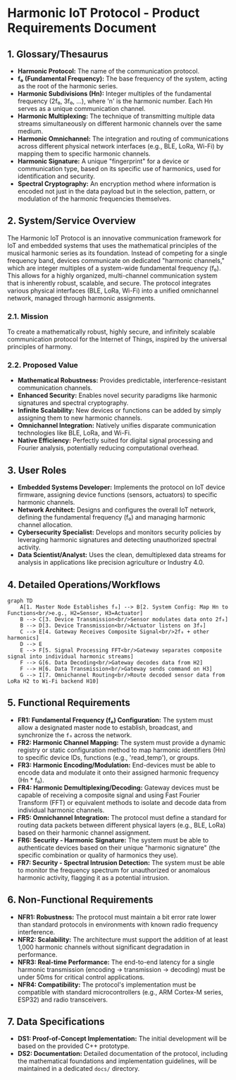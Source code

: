 # Harmonic IoT Protocol - Product Requirements Document

## 1. Glossary/Thesaurus
- **Harmonic Protocol:** The name of the communication protocol.
- **f₀ (Fundamental Frequency):** The base frequency of the system, acting as the root of the harmonic series.
- **Harmonic Subdivisions (Hn):** Integer multiples of the fundamental frequency (2f₀, 3f₀, ...), where 'n' is the harmonic number. Each Hn serves as a unique communication channel.
- **Harmonic Multiplexing:** The technique of transmitting multiple data streams simultaneously on different harmonic channels over the same medium.
- **Harmonic Omnichannel:** The integration and routing of communications across different physical network interfaces (e.g., BLE, LoRa, Wi-Fi) by mapping them to specific harmonic channels.
- **Harmonic Signature:** A unique "fingerprint" for a device or communication type, based on its specific use of harmonics, used for identification and security.
- **Spectral Cryptography:** An encryption method where information is encoded not just in the data payload but in the selection, pattern, or modulation of the harmonic frequencies themselves.

## 2. System/Service Overview
The Harmonic IoT Protocol is an innovative communication framework for IoT and embedded systems that uses the mathematical principles of the musical harmonic series as its foundation. Instead of competing for a single frequency band, devices communicate on dedicated "harmonic channels," which are integer multiples of a system-wide fundamental frequency (f₀). This allows for a highly organized, multi-channel communication system that is inherently robust, scalable, and secure. The protocol integrates various physical interfaces (BLE, LoRa, Wi-Fi) into a unified omnichannel network, managed through harmonic assignments.

### 2.1. Mission
To create a mathematically robust, highly secure, and infinitely scalable communication protocol for the Internet of Things, inspired by the universal principles of harmony.

### 2.2. Proposed Value
- **Mathematical Robustness:** Provides predictable, interference-resistant communication channels.
- **Enhanced Security:** Enables novel security paradigms like harmonic signatures and spectral cryptography.
- **Infinite Scalability:** New devices or functions can be added by simply assigning them to new harmonic channels.
- **Omnichannel Integration:** Natively unifies disparate communication technologies like BLE, LoRa, and Wi-Fi.
- **Native Efficiency:** Perfectly suited for digital signal processing and Fourier analysis, potentially reducing computational overhead.

## 3. User Roles
- **Embedded Systems Developer:** Implements the protocol on IoT device firmware, assigning device functions (sensors, actuators) to specific harmonic channels.
- **Network Architect:** Designs and configures the overall IoT network, defining the fundamental frequency (f₀) and managing harmonic channel allocation.
- **Cybersecurity Specialist:** Develops and monitors security policies by leveraging harmonic signatures and detecting unauthorized spectral activity.
- **Data Scientist/Analyst:** Uses the clean, demultiplexed data streams for analysis in applications like precision agriculture or Industry 4.0.

## 4. Detailed Operations/Workflows

```mermaid
graph TD
    A[1. Master Node Establishes f₀] --> B[2. System Config: Map Hn to Functions<br/>e.g., H2=Sensor, H3=Actuator]
    B --> C[3. Device Transmission<br/>Sensor modulates data onto 2f₀]
    B --> D[3. Device Transmission<br/>Actuator listens on 3f₀]
    C --> E[4. Gateway Receives Composite Signal<br/>2f₀ + other harmonics]
    D --> E
    E --> F[5. Signal Processing FFT<br/>Gateway separates composite signal into individual harmonic streams]
    F --> G[6. Data Decoding<br/>Gateway decodes data from H2]
    F --> H[6. Data Transmission<br/>Gateway sends command on H3]
    G --> I[7. Omnichannel Routing<br/>Route decoded sensor data from LoRa H2 to Wi-Fi backend H10]
```

## 5. Functional Requirements
- **FR1: Fundamental Frequency (f₀) Configuration:** The system must allow a designated master node to establish, broadcast, and synchronize the `f₀` across the network.
- **FR2: Harmonic Channel Mapping:** The system must provide a dynamic registry or static configuration method to map harmonic identifiers (Hn) to specific device IDs, functions (e.g., 'read_temp'), or groups.
- **FR3: Harmonic Encoding/Modulation:** End-devices must be able to encode data and modulate it onto their assigned harmonic frequency (Hn * f₀).
- **FR4: Harmonic Demultiplexing/Decoding:** Gateway devices must be capable of receiving a composite signal and using Fast Fourier Transform (FFT) or equivalent methods to isolate and decode data from individual harmonic channels.
- **FR5: Omnichannel Integration:** The protocol must define a standard for routing data packets between different physical layers (e.g., BLE, LoRa) based on their harmonic channel assignment.
- **FR6: Security - Harmonic Signature:** The system must be able to authenticate devices based on their unique "harmonic signature" (the specific combination or quality of harmonics they use).
- **FR7: Security - Spectral Intrusion Detection:** The system must be able to monitor the frequency spectrum for unauthorized or anomalous harmonic activity, flagging it as a potential intrusion.

## 6. Non-Functional Requirements
- **NFR1: Robustness:** The protocol must maintain a bit error rate lower than standard protocols in environments with known radio frequency interference.
- **NFR2: Scalability:** The architecture must support the addition of at least 1,000 harmonic channels without significant degradation in performance.
- **NFR3: Real-time Performance:** The end-to-end latency for a single harmonic transmission (encoding -> transmission -> decoding) must be under 50ms for critical control applications.
- **NFR4: Compatibility:** The protocol's implementation must be compatible with standard microcontrollers (e.g., ARM Cortex-M series, ESP32) and radio transceivers.

## 7. Data Specifications
- **DS1: Proof-of-Concept Implementation:** The initial development will be based on the provided C++ prototype.
- **DS2: Documentation:** Detailed documentation of the protocol, including the mathematical foundations and implementation guidelines, will be maintained in a dedicated `docs/` directory.
